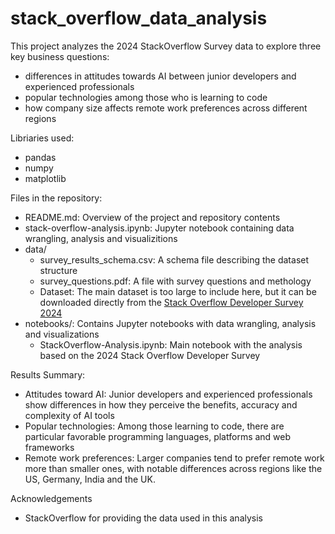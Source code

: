# stack_overflow_data_analysis
This project analyzes the 2024 StackOverflow Survey data to explore three key business questions:
- differences in attitudes towards AI between junior developers and experienced professionals
- popular technologies among those who is learning to code
- how company size affects remote work preferences across different regions

Libriaries used:
- pandas
- numpy
- matplotlib

Files in the repository:
- README.md: Overview of the project and repository contents
- stack-overflow-analysis.ipynb: Jupyter notebook containing data wrangling, analysis and visualizitions
- data/
  - survey_results_schema.csv: A schema file describing the dataset structure
  - survey_questions.pdf: A file with survey questions and methology
  - Dataset: The main dataset is too large to include here, but it can be downloaded directly from the [Stack Overflow Developer Survey 2024](https://survey.stackoverflow.co/)
- notebooks/: Contains Jupyter notebooks with data wrangling, analysis and visualizations
  - StackOverflow-Analysis.ipynb: Main notebook with the analysis based on the 2024 Stack Overflow Developer Survey

Results Summary:
- Attitudes toward AI: Junior developers and experienced professionals show differences in how they perceive the benefits, accuracy and complexity of AI tools
- Popular technologies: Among those learning to code, there are particular favorable programming languages, platforms and web frameworks
- Remote work preferences: Larger companies tend to prefer remote work more than smaller ones, with notable differences across regions like the US, Germany, India and the UK.

Acknowledgements
- StackOverflow for providing the data used in this analysis
